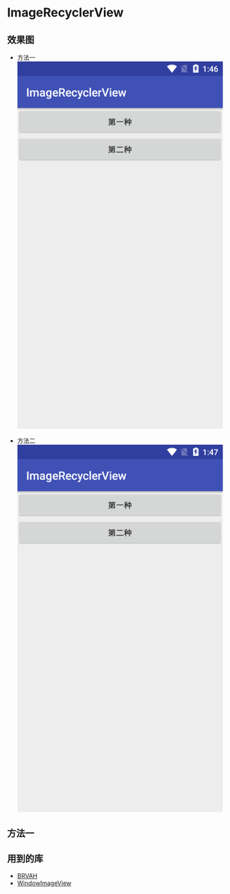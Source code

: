 # ImageRecyclerView

## 效果图
* 方法一
![方法一](https://github.com/TurnTears/ImageRecyclerView/blob/4cf66e08a561a6b3de1e9f1a3970fc4c73bd1fc2/img/1.gif)

* 方法二
![方法二](https://github.com/TurnTears/ImageRecyclerView/blob/4cf66e08a561a6b3de1e9f1a3970fc4c73bd1fc2/img/2.gif)

## 方法一


## 用到的库
* [BRVAH](https://github.com/CymChad/BaseRecyclerViewAdapterHelper)
* [WindowImageView](https://github.com/Bleoo/WindowImageView)

